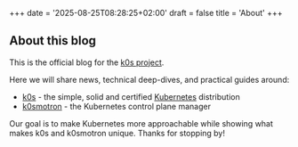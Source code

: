 +++
date = '2025-08-25T08:28:25+02:00'
draft = false
title = 'About'
+++

## About this blog

This is the official blog for the [k0s project](https//k0sproject.io).

Here we will share news, technical deep-dives, and practical guides around:

- [k0s](https://k0sproject.io/) - the simple, solid and certified [Kubernetes](https://kubernetes.io/) distribution
- [k0smotron](https://k0smotron.io/) - the Kubernetes control plane manager

Our goal is to make Kubernetes more approachable while showing what makes k0s and k0smotron unique.
Thanks for stopping by!
